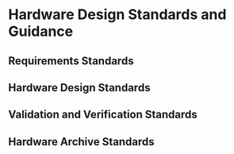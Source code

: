 # Hardware Design Standards and Guidance
## Requirements Standards
## Hardware Design Standards
## Validation and Verification Standards
## Hardware Archive Standards
